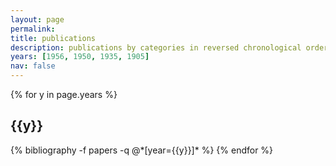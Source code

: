 ```yaml
---
layout: page
permalink:
title: publications
description: publications by categories in reversed chronological order. generated by jekyll-scholar.
years: [1956, 1950, 1935, 1905]
nav: false
---
```


<div class="publications">

{% for y in page.years %}
  <h2 class="year">{{y}}</h2>
  {% bibliography -f papers -q @*[year={{y}}]* %}
{% endfor %}

</div>
